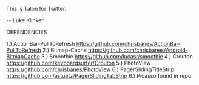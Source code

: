 This is Talon for Twitter.

-- Luke Klinker

DEPENDENCIES

1.) ActionBar-PullToRefresh <https://github.com/chrisbanes/ActionBar-PullToRefresh>
2.) Bitmap-Cache <https://github.com/chrisbanes/Android-BitmapCache>
3.) Smoothie <https://github.com/lucasr/smoothie>
4.) Crouton <https://github.com/keyboardsurfer/Crouton>
5.) PhotoView <https://github.com/chrisbanes/PhotoView>
6.) PagerSlidingTitleStrip <https://github.com/astuetz/PagerSlidingTabStrip>
6.) Picasso found in repo
